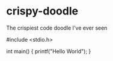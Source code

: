 # crispy-doodle
The crispiest code doodle I've ever seen


#include <stdio.h>

int main() {
  printf("Hello World");
}
